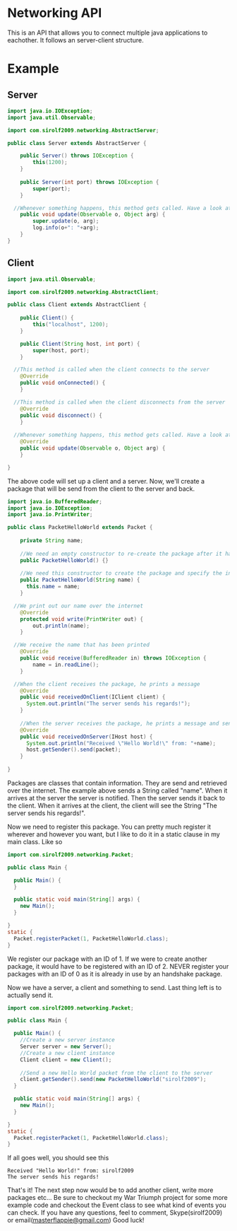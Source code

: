 Networking API
==========

This is an API that allows you to connect multiple java applications to eachother. It follows an server-client structure.

# Example

## Server
```java
import java.io.IOException;
import java.util.Observable;

import com.sirolf2009.networking.AbstractServer;

public class Server extends AbstractServer {

	public Server() throws IOException {
		this(1200);
	}
	
	public Server(int port) throws IOException {
		super(port);
	}

  //Whenever something happens, this method gets called. Have a look at com.sirolf2009.networking for a list of possible events
	public void update(Observable o, Object arg) {
		super.update(o, arg);
		log.info(o+": "+arg);
	}
}
```

## Client

```java
import java.util.Observable;

import com.sirolf2009.networking.AbstractClient;

public class Client extends AbstractClient {
	
	public Client() {
		this("localhost", 1200);
	}

	public Client(String host, int port) {
		super(host, port);
	}

  //This method is called when the client connects to the server
	@Override
	public void onConnected() {
	}

  //This method is called when the client disconnects from the server
	@Override
	public void disconnect() {
	}
	
  //Whenever something happens, this method gets called. Have a look at com.sirolf2009.networking for a list of possible events
	@Override
	public void update(Observable o, Object arg) {
	}

}
```

The above code will set up a client and a server. Now, we'll create a package that will be send from the client to the server and back.

```java
import java.io.BufferedReader;
import java.io.IOException;
import java.io.PrintWriter;

public class PacketHelloWorld extends Packet {
	
	private String name;
	
	//We need an empty constructor to re-create the package after it has been send over the internet
	public PacketHelloWorld() {}
	
	//We need this constructor to create the package and specify the information we want to send
	public PacketHelloWorld(String name) {
	  this.name = name;
	}

  //We print out our name over the internet
	@Override
	protected void write(PrintWriter out) {
		out.println(name);
	}

  //We receive the name that has been printed
	@Override
	public void receive(BufferedReader in) throws IOException {
		name = in.readLine();
	}

  //When the client receives the package, he prints a message
	@Override
	public void receivedOnClient(IClient client) {
	  System.out.println("The server sends his regards!");
	}
	
	//When the server receives the package, he prints a message and sends it back to the client
	@Override
	public void receivedOnServer(IHost host) {
	  System.out.println("Received \"Hello World!\" from: "+name);
	  host.getSender().send(packet);
	}
	
}
```

Packages are classes that contain information. They are send and retrieved over the internet. The example above sends a String called "name". When it arrives at the server the server is notified. Then the server sends it back to the client. When it arrives at the client, the client will see the String "The server sends his regards!".

Now we need to register this package. You can pretty much register it wherever and however you want, but I like to do it in a static clause in my main class. Like so

```java
import com.sirolf2009.networking.Packet;

public class Main {

  public Main() {
  }

  public static void main(String[] args) {
    new Main();
  }

}
static {
  Packet.registerPacket(1, PacketHelloWorld.class);
}
```

We register our package with an ID of 1. If we were to create another package, it would have to be registered with an ID of 2. NEVER register your packages with an ID of 0 as it is already in use by an handshake package.

Now we have a server, a client and something to send. Last thing left is to actually send it.

```java
import com.sirolf2009.networking.Packet;

public class Main {

  public Main() {
    //Create a new server instance
    Server server = new Server();
    //Create a new client instance
    Client client = new Client();
    
    //Send a new Hello World packet from the client to the server
    client.getSender().send(new PacketHelloWorld("sirolf2009");
  }

  public static void main(String[] args) {
    new Main();
  }

}
static {
  Packet.registerPacket(1, PacketHelloWorld.class);
}
```

If all goes well, you should see this

```
Received "Hello World!" from: sirolf2009
The server sends his regards!
```

That's it!
The next step now would be to add another client, write more packages etc...
Be sure to checkout my War Triumph project for some more example code and checkout the Event class to see what kind of events you can check. If you have any questions, feel to comment, Skype(sirolf2009) or email(masterflappie@gmail.com)
Good luck!
